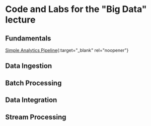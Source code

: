 # Code and Labs for the "Big Data" lecture
## Fundamentals
[Simple Analytics Pipeline](https://pkuep.github.io/pk-bigdata/fundamentals_simple_analytics_pipeline){:target="_blank" rel="noopener"}

## Data Ingestion

## Batch Processing

## Data Integration

## Stream Processing
